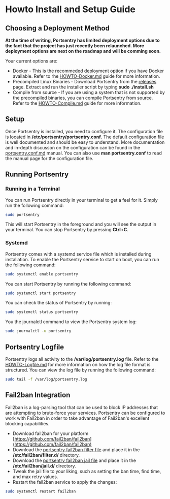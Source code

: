# Howto Install and Setup Guide

## Choosing a Deployment Method

**At the time of writing, Portsentry has limited deployment options due to the fact that the project has just recently been relaunched. More deployment options are next on the roadmap and will be comming soon.**

Your current options are:

* Docker - This is the recommeded deployment option if you have Docker available. Refer to rhe [HOWTO-Docker.md](HOWTO-Docker.md) guide for more information.
* Precompiled Linux Binaries - Download Portsentry from the [releases](https://github.com/portsentry/portsentry/releases) page. Extract and run the installer script by typing **sudo ./install.sh**
* Compile from source - If you are using a system that is not supported by the precompiled binaries, you can compile Portsentry from source. Refer to the [HOWTO-Compile.md](HOWTO-Compile.md) guide for more information.

## Setup

Once Portsentry is installed, you need to configure it. The configuration file is located in **/etc/portsentry/portsentry.conf**. The default configuration file is well documented and should be easy to understand. More documentation and in-depth discusson on the configuration can be found in the [portsentry.conf.md](portsentry.conf.md) manual. You can also use **man portsentry.conf** to read the manual page for the configuration file.

## Running Portsentry

### Running in a Terminal

You can run Portsentry directly in your terminal to get a feel for it. Simply run the following command:

```bash
sudo portsentry
```

This will start Portsentry in the foreground and you will see the output in your terminal. You can stop Portsentry by pressing **Ctrl+C**.

### Systemd

Portsentry comes with a systemd service file which is installed during installation. To enable the Portsentry service to start on boot, you can run the following command:

```bash
sudo systemctl enable portsentry
```

You can start Portsentry by running the following command:

```bash
sudo systemctl start portsentry
```

You can check the status of Portsentry by running:

```bash
sudo systemctl status portsentry
```

You the journalctl command to view the Portsentry system log:

```bash
sudo journalctl -u portsentry
```

## Portsentry Logfile

Portsentry logs all activity to the **/var/log/portsentry.log** file. Refer to the [HOWTO-Logfile.md](HOWTO-Logfile.md) for more information on how the log file format is structured. You can view the log file by running the following command:

```bash
sudo tail -f /var/log/portsentry.log
```

## Fail2ban Integration

Fail2ban is a log-parsing tool that can be used to block IP addresses that are attempting to brute-force your services. Portsentry can be configured to work with Fail2ban in order to take advantage of Fail2ban's excellent blocking capabilities.

* Download fail2ban for your platform [https://github.com/fail2ban/fail2ban](https://github.com/fail2ban/fail2ban)
* Download the [portsentry fail2ban filter file](https://github.com/portsentry/portsentry/blob/master/fail2ban/portsentry.conf) and place it in the **/etc/fail2ban/filter.d/** directory.
* Download the [portsentry fail2ban jail file](https://github.com/portsentry/portsentry/blob/master/fail2ban/portsentry.local) and place it in the **/etc/fail2ban/jail.d/** directory.
* Tweak the jail file to your liking, such as setting the ban time, find time, and max retry values.
* Restart the fail2ban service to apply the changes:

```bash
sudo systemctl restart fail2ban
```

